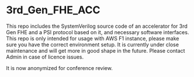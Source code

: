 # 3rd_Gen_FHE_ACC
This repo includes the SystemVerilog source code of an accelerator for 3rd Gen FHE and a PSI protocol based on it, and necessary software interfaces.
This repo is only intended for usage with AWS F1 instance, please make sure you have the correct environment setup.
It is currently under close maintenance and will get more in good shape in the future. 
Please contact Admin in case of licence issues.

It is now anonymized for conference review.
